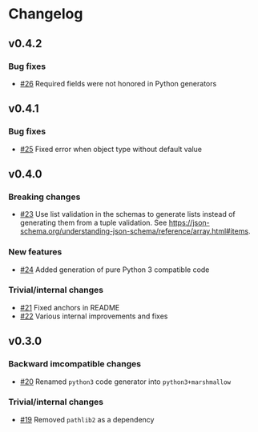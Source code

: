 # Changelog

## v0.4.2

### Bug fixes

- [#26](https://github.com/expobrain/json-schema-codegen/pull/26) Required fields were not honored in Python generators

## v0.4.1

### Bug fixes

- [#25](https://github.com/expobrain/json-schema-codegen/pull/25) Fixed error when object type without default value

## v0.4.0

### Breaking changes

- [#23](https://github.com/expobrain/json-schema-codegen/pull/23) Use list validation in the schemas to generate lists instead of generating them from a tuple validation. See https://json-schema.org/understanding-json-schema/reference/array.html#items.

### New features

- [#24](https://github.com/expobrain/json-schema-codegen/pull/24) Added generation of pure Python 3 compatible code

### Trivial/internal changes

- [#21](https://github.com/expobrain/json-schema-codegen/pull/21) Fixed anchors in README
- [#22](https://github.com/expobrain/json-schema-codegen/pull/22) Various internal improvements and fixes

## v0.3.0

### Backward imcompatible changes

- [#20](https://github.com/expobrain/json-schema-codegen/pull/20) Renamed `python3` code generator into `python3+marshmallow`

### Trivial/internal changes

- [#19](https://github.com/expobrain/json-schema-codegen/pull/19) Removed `pathlib2` as a dependency
